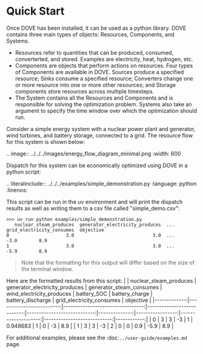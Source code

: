 # Quick Start

Once DOVE has been installed, it can be used as a python library. DOVE contains three main types of objects: Resources, Components, and Systems.
- Resources refer to quantities that can be produced, consumed, converterted, and stored. Examples are electricity, heat, hydrogen, etc.
- Components are objects that perform actions on resources. Four types of Components are available in DOVE. Sources produce a specified resource; Sinks consume a specified resource; Converters change one or more resource into one or more other resources; and Storage components store resources across multiple timesteps.
- The System contains all the Resources and Components and is responsible for solving the optimization problem. Systems also take an argument to specify the time window over which the optimization should run.

Consider a simple energy system with a nuclear power plant and generator, wind turbines, and battery storage, connected to a grid. The resource flow for this system is shown below:

.. image:: ../../../images/energy_flow_diagram_minimal.png
   :width: 600

Dispatch for this system can be economically optimized using DOVE in a python script:

.. literalinclude:: ../../../examples/simple_demonstration.py
   :language: python
   :linenos:

This script can be run in the uv environment and will print the dispatch results as well as writing them to a csv file called "simple_demo.csv":
```
>>> uv run python examples/simple_demonstration.py
   nuclear_steam_produces  generator_electricity_produces  ...  grid_electricity_consumes  objective
0                     3.0                             3.0  ...                       -3.0        8.9
1                     3.0                             3.0  ...                       -5.9        8.9
```
> Note that the formatting for this output will differ based on the size of the terminal window.

Here are the formatted results from this script:
|    |   nuclear_steam_produces |   generator_electricity_produces |   generator_steam_consumes |   wind_electricity_produces |   battery_SOC |   battery_charge |   battery_discharge |   grid_electricity_consumes |   objective |
|-------------:|-------------------------:|---------------------------------:|---------------------------:|----------------------------:|--------------:|-----------------:|--------------------:|----------------------------:|------------:|
|            0 |                        3 |                                3 |                         -3 |                           1 |      0.948683 |                1 |                 0   |                        -3   |         8.9 |
|            1 |                        3 |                                3 |                         -3 |                           2 |      0        |                0 |                 0.9 |                        -5.9 |         8.9 |


For additional examples, please see the :doc:`../user-guide/examples.md` page.
